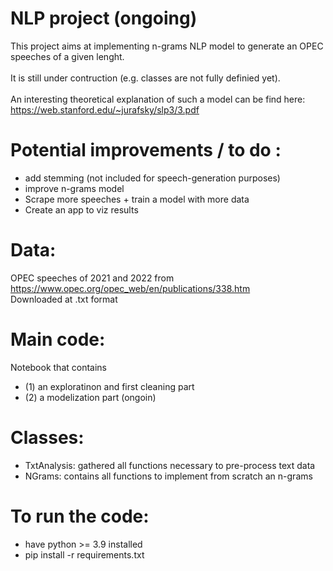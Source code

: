 # NLP project (ongoing)
This project aims at implementing n-grams NLP model to generate an OPEC speeches of a given lenght. 
<br />
<br />
It is still under contruction (e.g. classes are not fully definied yet). 
<br />
<br />
An interesting theoretical explanation of such a model can be find here: https://web.stanford.edu/~jurafsky/slp3/3.pdf


# Potential improvements / to do : 
* add stemming (not included for speech-generation purposes)
* improve n-grams model 
* Scrape more speeches + train a model with more data 
* Create an app to viz results 

# Data:
OPEC speeches of 2021 and 2022 from https://www.opec.org/opec_web/en/publications/338.htm
<br /> 
Downloaded at .txt format

# Main code:
Notebook that contains 
* (1) an exploratinon and first cleaning part
* (2) a modelization part (ongoin)

# Classes: 
* TxtAnalysis: gathered all functions necessary to pre-process text data 
* NGrams: contains all functions to implement from scratch an n-grams

# To run the code: 
* have python >= 3.9 installed
* pip install -r requirements.txt
